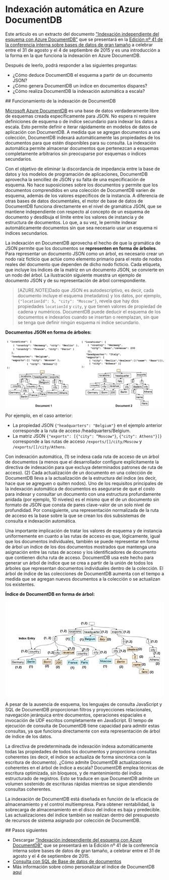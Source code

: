 <properties 
	pageTitle="Indexación automática en DocumentDB | Microsoft Azure" 
	description="Más información sobre cómo funciona la indexación automática en Azure DocumentDB." 
	services="documentdb" 
	authors="arramac" 
	manager="jhubbard" 
	editor="mimig" 
	documentationCenter=""/>

<tags 
	ms.service="documentdb" 
	ms.workload="data-services" 
	ms.tgt_pltfrm="na" 
	ms.devlang="na" 
	ms.topic="article" 
	ms.date="11/03/2015" 
	ms.author="arramac"/>
	
# Indexación automática en Azure DocumentDB

Este artículo es un extracto del documento ["Indexación independiente del esquema con Azure DocumentDB"](http://www.vldb.org/pvldb/vol8/p1668-shukla.pdf) que se presentará en la [Edición nº 41 de la conferencia interna sobre bases de datos de gran tamaño](http://www.vldb.org/2015/) a celebrar entre el 31 de agosto y el 4 de septiembre de 2015 y es una introducción a la forma en la que funciona la indexación en Azure DocumentDB.

Después de leerlo, podrá responder a las siguientes preguntas:

- ¿Cómo deduce DocumentDB el esquema a partir de un documento JSON?
- ¿Cómo genera DocumentDB un índice en documentos dispares?
- ¿Cómo realiza DocumentDB la indexación automática a escala?

##<a id="HowDocumentDBIndexingWorks"></a> Funcionamiento de la indexación de DocumentDB

[Microsoft Azure DocumentDB](http://azure.microsoft.com/services/documentdb/) es una base de datos verdaderamente libre de esquemas creada específicamente para JSON. No espera ni requiere definiciones de esquema o de índice secundario para indexar los datos a escala. Esto permite definir e iterar rápidamente en modelos de datos de aplicación con DocumentDB. A medida que se agregan documentos a una colección, DocumentDB indexará automáticamente las propiedades de los documentos para que estén disponibles para su consulta. La indexación automática permite almacenar documentos que pertenezcan a esquemas completamente arbitrarios sin preocuparse por esquemas o índices secundarios.

Con el objetivo de eliminar la discordancia de impedancia entre la base de datos y los modelos de programación de aplicaciones, DocumentDB aprovecha la sencillez de JSON y su falta de una especificación de esquema. No hace suposiciones sobre los documentos y permite que los documentos comprendidos en una colección de DocumentDB varíen de esquema, además de los valores específicos de la instancia. A diferencia de otras bases de datos documentales, el motor de base de datos de DocumentDB funciona directamente en el nivel de gramática JSON, que se mantiene independiente con respecto al concepto de un esquema de documento y desdibuja el límite entre los valores de instancia y de estructura de documentos. Lo que, a su vez, le permite indexar automáticamente documentos sin que sea necesario usar un esquema ni índices secundarios.

La indexación en DocumentDB aprovecha el hecho de que la gramática de JSON permite que los documentos se **representen en forma de árboles**. Para representar un documento JSON como un árbol, es necesario crear un nodo raíz ficticio que actúe como elemento primario para el resto de nodos reales del documento que dependen de dicho nodo ficticio. Cada etiqueta, que incluye los índices de la matriz en un documento JSON, se convierte en un nodo del árbol. La ilustración siguiente muestra un ejemplo de documento JSON y de su representación de árbol correspondiente.

>[AZURE.NOTE]Dado que JSON es autodescriptivo, es decir, cada documento incluye el esquema (metadatos) y los datos, por ejemplo, `{"locationId": 5, "city": "Moscow"}`, revela que hay dos propiedades `locationId` y `city`, y que tienen valores de propiedad de cadena y numéricos. DocumentDB puede deducir el esquema de los documentos e indexarlos cuando se insertan o reemplazan, sin que se tenga que definir ningún esquema ni índice secundario.


**Documentos JSON en forma de árboles:**

![Documentos en forma de árboles](media/documentdb-indexing/DocumentsAsTrees.png)

Por ejemplo, en el caso anterior:

- La propiedad JSON `{"headquarters": "Belgium"}` en el ejemplo anterior corresponde a la ruta de acceso /headquarters/Belgium.
- La matriz JSON `{"exports": [{"city": “Moscow"}`, `{"city": Athens"}]}` corresponde a las rutas de acceso `/exports/[]/city/Moscow` y `/exports/[]/city/Athens`.

Con indexación automática, (1) se indexa cada ruta de acceso de un árbol de documentos (a menos que el desarrollador configure explícitamente la directiva de indexación para que excluya determinados patrones de ruta de acceso). (2) Cada actualización de un documento en una colección de DocumentDB lleva a la actualización de la estructura del índice (es decir, hace que se agreguen o quiten nodos). Uno de los requisitos principales de la indexación automática de documentos es asegurarse de que el costo para indexar y consultar un documento con una estructura profundamente anidada (por ejemplo, 10 niveles) es el mismo que el de un documento sin formato de JSON que consta de pares clave-valor de un solo nivel de profundidad. Por consiguiente, una representación normalizada de la ruta de acceso es la base sobre la que se crean los dos subsistemas de consulta e indexación automática.

Una importante implicación de tratar los valores de esquema y de instancia uniformemente en cuanto a las rutas de acceso es que, lógicamente, igual que los documentos individuales, también se puede representar en forma de árbol un índice de los dos documentos mostrados que mantenga una asignación entre las rutas de acceso y los identificadores de documento que contienen dicha ruta de acceso. DocumentDB usa este hecho para generar un árbol de índice que se crea a partir de la unión de todos los árboles que representan documentos individuales dentro de la colección. El árbol de índice de las colecciones de DocumentDB aumenta con el tiempo a medida que se agregan nuevos documentos a la colección o se actualizan los existentes.


**Índice de DocumentDB en forma de árbol:**

![Índice en forma de árbol](media/documentdb-indexing/IndexAsTree.png)

A pesar de la ausencia de esquema, los lenguajes de consulta JavaScript y SQL de DocumentDB proporcionan filtros y proyecciones relacionales, navegación jerárquica entre documentos, operaciones espaciales e invocación de UDF escritos completamente en JavaScript. El tempo de ejecución de consulta de DocumentDB tiene capacidad para admitir estas consultas, ya que funciona directamente con esta representación de árbol de índice de los datos.

La directiva de predeterminada de indexación indexa automáticamente todas las propiedades de todos los documentos y proporciona consultas coherentes (es decir, el índice se actualiza de forma sincrónica con la escritura de documento). ¿Cómo admite DocumentDB actualizaciones coherentes en el árbol de índice a escala? DocumentDB emplea técnicas de escritura optimizada, sin bloqueos, y de mantenimiento del índice estructurado de registros. Esto se traduce en que DocumentDB admite un volumen sostenido de escrituras rápidas mientras se sigue atendiendo consultas coherentes.

La indexación de DocumentDB está diseñada en función de la eficacia de almacenamiento y el control multiempresa. Para obtener rentabilidad, la sobrecarga de almacenamiento en el disco del índice es baja y predecible. Las actualizaciones del índice también se realizan dentro del presupuesto de recursos de sistema asignado por colección de DocumentDB.

##<a name="NextSteps"></a> Pasos siguientes
- Descargar ["Indexación independiente del esquema con Azure DocumentDB"](http://www.vldb.org/pvldb/vol8/p1668-shukla.pdf) que se presentará en la Edición nº 41 de la conferencia interna sobre bases de datos de gran tamaño, a celebrar entre el 31 de agosto y el 4 de septiembre de 2015.
- [Consulta con SQL de Base de datos de documentos](documentdb-sql-query.md)
- Más información sobre cómo personalizar el índice de DocumentDB [aquí](documentdb-indexing-policies.md)
 

<!---HONumber=Nov15_HO2-->